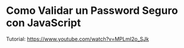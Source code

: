 # Como Validar un Password Seguro con JavaScript 
Tutorial: https://www.youtube.com/watch?v=MPLmI2o_SJk 
